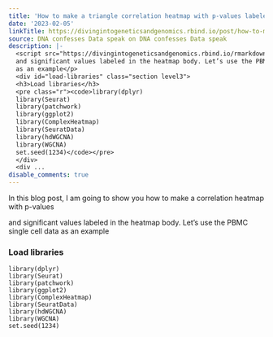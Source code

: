 ```yaml
---
title: 'How to make a triangle correlation heatmap with p-values labeled '
date: '2023-02-05'
linkTitle: https://divingintogeneticsandgenomics.rbind.io/post/how-to-make-a-triangle-correlation-heatmap-with-p-values-labeled/
source: DNA confesses Data speak on DNA confesses Data speak
description: |-
  <script src="https://divingintogeneticsandgenomics.rbind.io/rmarkdown-libs/header-attrs/header-attrs.js"></script> <p>In this blog post, I am going to show you how to make a correlation heatmap with p-values
  and significant values labeled in the heatmap body. Let’s use the PBMC single cell data
  as an example</p>
  <div id="load-libraries" class="section level3">
  <h3>Load libraries</h3>
  <pre class="r"><code>library(dplyr)
  library(Seurat)
  library(patchwork)
  library(ggplot2)
  library(ComplexHeatmap)
  library(SeuratData)
  library(hdWGCNA)
  library(WGCNA)
  set.seed(1234)</code></pre>
  </div>
  <div ...
disable_comments: true
---
```

<script src="https://divingintogeneticsandgenomics.rbind.io/rmarkdown-libs/header-attrs/header-attrs.js"></script> <p>In this blog post, I am going to show you how to make a correlation heatmap with p-values
and significant values labeled in the heatmap body. Let’s use the PBMC single cell data
as an example</p>
<div id="load-libraries" class="section level3">
<h3>Load libraries</h3>
<pre class="r"><code>library(dplyr)
library(Seurat)
library(patchwork)
library(ggplot2)
library(ComplexHeatmap)
library(SeuratData)
library(hdWGCNA)
library(WGCNA)
set.seed(1234)</code></pre>
</div>
<div ...